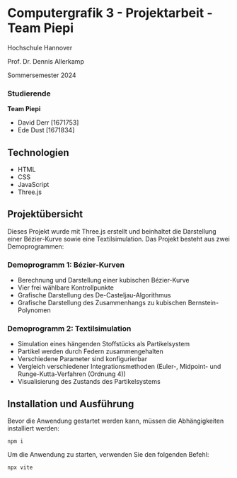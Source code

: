 # Computergrafik 3 - Projektarbeit - Team Piepi
Hochschule Hannover

Prof. Dr. Dennis Allerkamp

Sommersemester 2024

### Studierende
**Team Piepi**
- David Derr [1671753]
- Ede Dust [1671834]

## Technologien
- HTML
- CSS
- JavaScript
- Three.js
  
## Projektübersicht
Dieses Projekt wurde mit Three.js erstellt und beinhaltet die Darstellung einer Bézier-Kurve sowie eine Textilsimulation. Das Projekt besteht aus zwei Demoprogrammen:

### Demoprogramm 1: Bézier-Kurven
- Berechnung und Darstellung einer kubischen Bézier-Kurve
- Vier frei wählbare Kontrollpunkte
- Grafische Darstellung des De-Casteljau-Algorithmus
- Grafische Darstellung des Zusammenhangs zu kubischen Bernstein-Polynomen

### Demoprogramm 2: Textilsimulation
- Simulation eines hängenden Stoffstücks als Partikelsystem
- Partikel werden durch Federn zusammengehalten
- Verschiedene Parameter sind konfigurierbar
- Vergleich verschiedener Integrationsmethoden (Euler-, Midpoint- und Runge-Kutta-Verfahren (Ordnung 4))
- Visualisierung des Zustands des Partikelsystems

## Installation und Ausführung
Bevor die Anwendung gestartet werden kann, müssen die Abhängigkeiten installiert werden:
```
npm i
```

Um die Anwendung zu starten, verwenden Sie den folgenden Befehl:
```
npx vite
```
